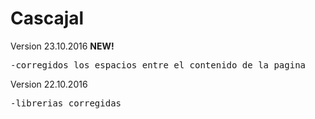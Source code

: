 # Cascajal

Version 23.10.2016 <b>NEW!</b>
<pre>-corregidos los espacios entre el contenido de la pagina</pre>
<p>Version 22.10.2016</p>
<pre>-librerias corregidas</pre>
